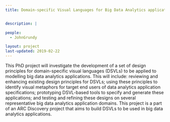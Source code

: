 ```yaml
---
title: Domain-specific Visual Languages for Big Data Analytics applications


description: |

people:
  - JohnGrundy

layout: project
last-updated: 2019-02-22
---
```


This PhD project will investigate the development of a set of design principles for domain-specific visual languages (DSVLs) to be applied to modelling big data analytics applications. This will include: reviewing and enhancing existing design principles for DSVLs; using these principles to identify visual metaphors for target end users of data analytics application specifications; prototyping DSVL-based tools to specify and generate these applications; and testing and refining these designs on several representative big data analytics application domains. This project is a part of an ARC Discovery project that aims to build DSVLs to be used in big data analytics applications.

